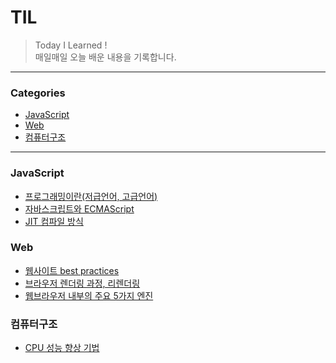 # TIL

> Today I Learned !
> <br/>매일매일 오늘 배운 내용을 기록합니다.

---
### Categories

* [JavaScript](#JavaScript)
* [Web](#Web)
* [컴퓨터구조](#컴퓨터구조)


---

### JavaScript

- [프로그래밍이란(저급언어, 고급언어)](JavaScript/프로그래밍이란(저급언어와고급언어).md)
- [자바스크립트와 ECMAScript](JavaScript/자바스크립트&ECMAScript.md)
- [JIT 컴파일 방식](JavaScript/JIT컴파일.md)

### Web

- [웹사이트 best practices](Web/web-best-practices.md)
- [브라우저 렌더링 과정, 리렌더링](Web/browser-rendering.md)
- [웹브라우저 내부의 주요 5가지 엔진](Web/웹브라우저-내부-주요5가지엔진.md)

### 컴퓨터구조

- [CPU 성능 향상 기법](CS/computer-structure/05-CPU성능향상기법.md)
